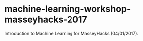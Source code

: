 # machine-learning-workshop-masseyhacks-2017
Introduction to Machine Learning for MasseyHacks (04/01/2017).
